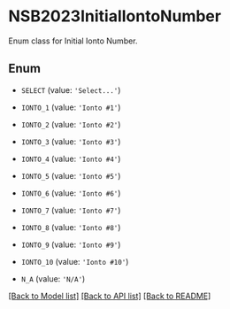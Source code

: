 # NSB2023InitialIontoNumber

Enum class for Initial Ionto Number.

## Enum

* `SELECT` (value: `'Select...'`)

* `IONTO_1` (value: `'Ionto #1'`)

* `IONTO_2` (value: `'Ionto #2'`)

* `IONTO_3` (value: `'Ionto #3'`)

* `IONTO_4` (value: `'Ionto #4'`)

* `IONTO_5` (value: `'Ionto #5'`)

* `IONTO_6` (value: `'Ionto #6'`)

* `IONTO_7` (value: `'Ionto #7'`)

* `IONTO_8` (value: `'Ionto #8'`)

* `IONTO_9` (value: `'Ionto #9'`)

* `IONTO_10` (value: `'Ionto #10'`)

* `N_A` (value: `'N/A'`)

[[Back to Model list]](../README.md#documentation-for-models) [[Back to API list]](../README.md#documentation-for-api-endpoints) [[Back to README]](../README.md)



